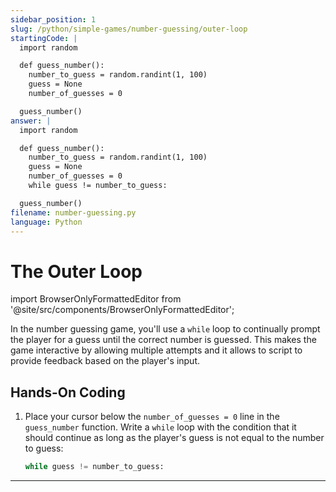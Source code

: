 ```yaml
---
sidebar_position: 1
slug: /python/simple-games/number-guessing/outer-loop
startingCode: |
  import random

  def guess_number():
    number_to_guess = random.randint(1, 100)
    guess = None
    number_of_guesses = 0

  guess_number()
answer: |
  import random

  def guess_number():
    number_to_guess = random.randint(1, 100)
    guess = None
    number_of_guesses = 0
    while guess != number_to_guess:

  guess_number()
filename: number-guessing.py
language: Python
---
```


# The Outer Loop

import BrowserOnlyFormattedEditor from '@site/src/components/BrowserOnlyFormattedEditor';

In the number guessing game, you'll use a `while` loop to continually prompt the player for a guess until the correct number is guessed. This makes the game interactive by allowing multiple attempts and it allows to script to provide feedback based on the player's input.

## Hands-On Coding

1. Place your cursor below the `number_of_guesses = 0` line in the `guess_number` function. Write a `while` loop with the condition that it should continue as long as the player's guess is not equal to the number to guess:
    ```python
    while guess != number_to_guess:
    ```

---

<BrowserOnlyFormattedEditor frontMatter={frontMatter}> </BrowserOnlyFormattedEditor>